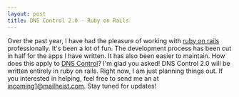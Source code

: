 ```yaml
--- 
layout: post
title: DNS Control 2.0 - Ruby on Rails
---
```

Over the past year, I have had the pleasure of working with [ruby on rails](http://rubyonrails.org) professionally. It's been a lot of fun. The development process has been cut in half for the apps I have written. It has also been easier to maintain. How does this apply to [DNS Control](/dns-control)? I'm glad you asked! DNS Control 2.0 will be written entirely in ruby on rails. Right now, I am just planning things out. If you interested in helping, feel free to send me an at <incoming1@mailheist.com>. Stay tuned for updates!
